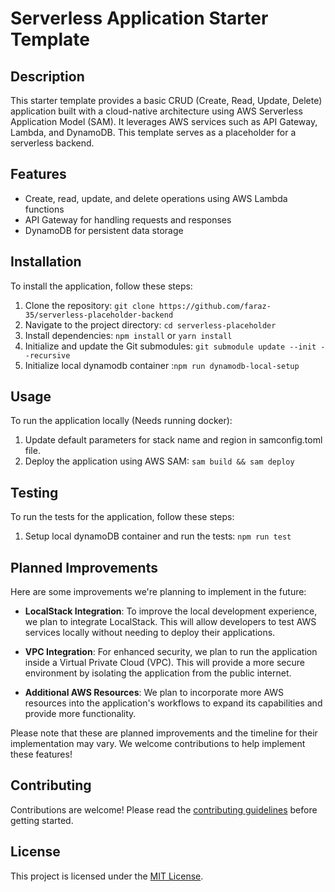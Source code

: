 # Serverless Application Starter Template

## Description

This starter template provides a basic CRUD (Create, Read, Update, Delete) application built with a cloud-native architecture using AWS Serverless Application Model (SAM). It leverages AWS services such as API Gateway, Lambda, and DynamoDB. This template serves as a placeholder for a serverless backend.

## Features

-   Create, read, update, and delete operations using AWS Lambda functions
-   API Gateway for handling requests and responses
-   DynamoDB for persistent data storage

## Installation

To install the application, follow these steps:

1. Clone the repository: `git clone https://github.com/faraz-35/serverless-placeholder-backend`
2. Navigate to the project directory: `cd serverless-placeholder`
3. Install dependencies: `npm install` or `yarn install`
4. Initialize and update the Git submodules: `git submodule update --init --recursive`
5. Initialize local dynamodb container :`npm run dynamodb-local-setup`

## Usage

To run the application locally (Needs running docker):

1. Update default parameters for stack name and region in samconfig.toml file.
2. Deploy the application using AWS SAM: `sam build && sam deploy`

## Testing

To run the tests for the application, follow these steps:

1. Setup local dynamoDB container and run the tests: `npm run test`

## Planned Improvements

Here are some improvements we're planning to implement in the future:

-   **LocalStack Integration**: To improve the local development experience, we plan to integrate LocalStack. This will allow developers to test AWS services locally without needing to deploy their applications.

-   **VPC Integration**: For enhanced security, we plan to run the application inside a Virtual Private Cloud (VPC). This will provide a more secure environment by isolating the application from the public internet.

-   **Additional AWS Resources**: We plan to incorporate more AWS resources into the application's workflows to expand its capabilities and provide more functionality.

Please note that these are planned improvements and the timeline for their implementation may vary. We welcome contributions to help implement these features!

## Contributing

Contributions are welcome! Please read the [contributing guidelines](./CONTRIBUTING.md) before getting started.

## License

This project is licensed under the [MIT License](./LICENSE.md).

